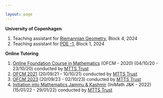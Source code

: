 ```yaml
---

layout: page
---
```

 **University of Copenhagen**
 
 1. Teaching assistant for [Riemannian Geometry](https://kurser.ku.dk/archive/2022-2023/course/NMAK20006U), Block 4, 2024
 2. Teaching assistant for [PDE -1](https://kurser.ku.dk/course/nmak16022u), Block 1, 2024


 **Online Tutoring**

1. [Online Foundation Course in Mathematics](https://mtts.org.in/programme/ofcm2020) (OFCM - 2020) (04/10/20 - 23/10/20) conducted by [MTTS Trust](https://mtts.org.in/)
2. [OFCM 2021](https://mtts.org.in/programme/online-foundation-course-in-mathematics-ofcm-2021) (20/09/21 - 10/10/21) conducted by [MTTS Trust](https://mtts.org.in/)
3. [OFCM 2023](https://mtts.org.in/programme/ofcm2023) (20/09/23 - 02/10/23) conducted by [MTTS Trust](https://mtts.org.in/)
4. [Initiation into Mathematics Jammu & Kashmir](https://mtts.org.in/programme/init-math-2022-jk) (IniMath J&K - 2022) (15/01/22 - 29/01/22) conducted by [MTTS Trust](https://mtts.org.in/)

